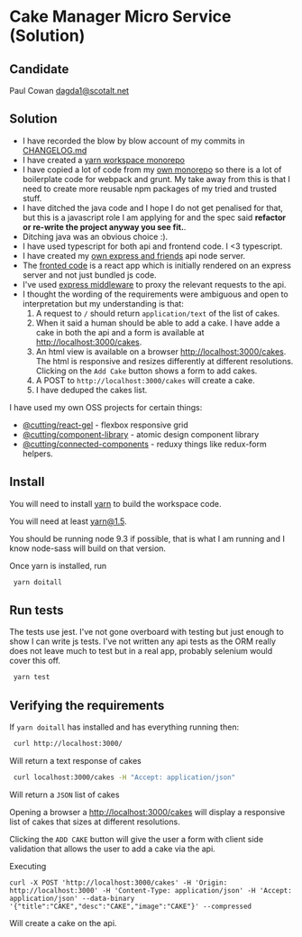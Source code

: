 
# Cake Manager Micro Service (Solution)

## Candidate

Paul Cowan [dagda1@scotalt.net](mailto:dagda1@scotalt.net)

## Solution

- I have recorded the blow by blow account of my commits in [CHANGELOG.md](https://github.com/dagda1/cake-manager/blob/master/CHANGELOG.md)
- I have created a [yarn workspace monorepo](https://yarnpkg.com/blog/2017/08/02/introducing-workspaces/)
- I have copied a lot of code from my [own monorepo](https://github.com/dagda1/cuttingedge) so there is a lot of boilerplate code for webpack and grunt.  My take away from this is that I need to create more reusable npm packages of my tried and trusted stuff.
- I have ditched the java code and I hope I do not get penalised for that, but this is a javascript role I am applying for and the spec said **refactor or re-write the project anyway you see fit.**.
- Ditching java was an obvious choice :).
- I have used typescript for both api and frontend code.  I <3 typescript.
- I have created my [own express and friends](https://github.com/dagda1/cake-manager/tree/master/packages/api) api node server.
- The [fronted code](https://github.com/dagda1/cake-manager/tree/master/packages/frontend) is a react app which is initially rendered on an express server and not just bundled js code. 
- I've used [express middleware](https://github.com/dagda1/cake-manager/blob/master/packages/frontend/src/index.tsx#L55) to proxy the relevant requests to the api.
- I thought the wording of the requirements were ambiguous and open to interpretation but my understanding is that:
  1. A request to `/` should return `application/text` of the list of cakes.
  2. When it said a human should be able to add a cake.  I have adde a cake in both the api and a form is available at [http://localhost:3000/cakes](http://localhost:3000/cakes).
  3. An html view is available on a browser [http://localhost:3000/cakes](http://localhost:3000/cakes).  The html is responsive and resizes differently at different resolutions.  Clicking on the `Add Cake` button shows a form to add cakes.
  4. A POST to `http://localhost:3000/cakes` will create a cake.
  5. I have deduped the cakes list.

I have used my own OSS projects for certain things:

- [@cutting/react-gel](https://github.com/dagda1/cuttingedge/tree/master/packages/react-gel) - flexbox responsive grid
- [@cutting/component-library](https://github.com/dagda1/cuttingedge/tree/master/packages/connected-components) - atomic design component library
- [@cutting/connected-components](https://github.com/dagda1/cuttingedge/tree/master/packages/connected-components) - reduxy things like redux-form helpers.

## Install

You will need to install [yarn](https://yarnpkg.com/lang/en/docs/install/#mac-stable) to build the workspace code.

You will need at least yarn@1.5.

You should be running node 9.3 if possible, that is what I am running and I know node-sass will build on that version.

Once yarn is installed, run

```bash
 yarn doitall
```

## Run tests

The tests use jest.  I've not gone overboard with testing but just enough to show I can write js tests.  I've not written any api tests as the ORM really does not leave much to test but in a real app, probably selenium would cover this off.

```bash
 yarn test
```

## Verifying the requirements

If `yarn doitall` has installed and has everything running then:

```bash
 curl http://localhost:3000/
```

Will return a text response of cakes

```bash
 curl localhost:3000/cakes -H "Accept: application/json"
```

Will return a `JSON` list of cakes

Opening a browser a [http://localhost:3000/cakes](http://localhost:3000/cakes) will display a responsive list of cakes that sizes at different resolutions.

Clicking the `ADD CAKE` button will give the user a form with client side validation that allows the user to add a cake via the api.

Executing

```
curl -X POST 'http://localhost:3000/cakes' -H 'Origin: http://localhost:3000' -H 'Content-Type: application/json' -H 'Accept: application/json' --data-binary '{"title":"CAKE","desc":"CAKE","image":"CAKE"}' --compressed
```

Will create a cake on the api.

